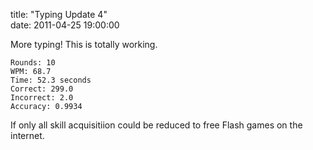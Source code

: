 title: "Typing Update 4"  
date: 2011-04-25 19:00:00

More typing! This is totally working.

    Rounds: 10
    WPM: 68.7
    Time: 52.3 seconds
    Correct: 299.0
    Incorrect: 2.0
    Accuracy: 0.9934

If only all skill acquisitiion could be reduced to free Flash games on the internet.
